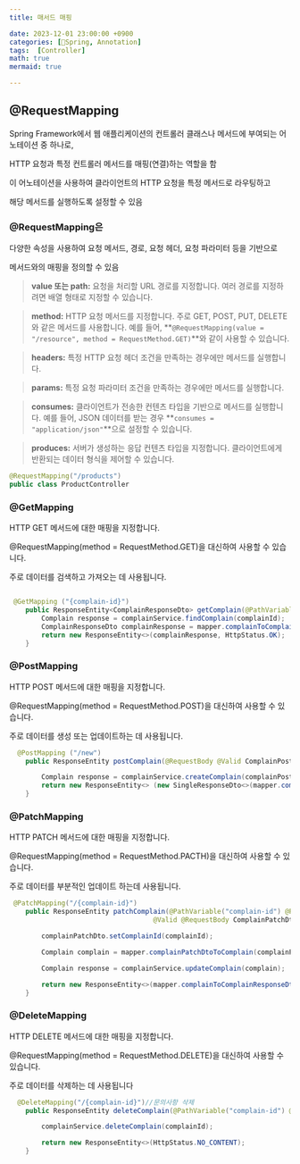 ```yaml
---
title: 매서드 매핑

date: 2023-12-01 23:00:00 +0900
categories: [🌼Spring, Annotation]
tags:  [Controller]
math: true
mermaid: true

---
```

##  **@RequestMapping**

Spring Framework에서 웹 애플리케이션의 컨트롤러 클래스나 메서드에 부여되는 어노테이션 중 하나로, 

HTTP 요청과 특정 컨트롤러 메서드를 매핑(연결)하는 역할을 함

이 어노테이션을 사용하여 클라이언트의 HTTP 요청을 특정 메서드로 라우팅하고

해당 메서드를 실행하도록 설정할 수 있음



### **@RequestMapping**은 

다양한 속성을 사용하여 요청 메서드, 경로, 요청 헤더, 요청 파라미터 등을 기반으로 

메서드와의 매핑을 정의할 수 있음

>  **value 또는 path:** 요청을 처리할 URL 경로를 지정합니다. 여러 경로를 지정하려면 배열 형태로 지정할 수 있습니다.

>  **method:** HTTP 요청 메서드를 지정합니다. 주로 GET, POST, PUT, DELETE와 같은 메서드를 사용합니다. 
    예를 들어, **`@RequestMapping(value = "/resource", method = RequestMethod.GET)`**와 같이 사용할 수 있습니다.

>  **headers:** 특정 HTTP 요청 헤더 조건을 만족하는 경우에만 메서드를 실행합니다.

>  **params:** 특정 요청 파라미터 조건을 만족하는 경우에만 메서드를 실행합니다.

> **consumes:** 클라이언트가 전송한 컨텐츠 타입을 기반으로 메서드를 실행합니다. 예를 들어, JSON 데이터를 받는 경우 **`consumes = "application/json"`**으로 설정할 수 
있습니다.

>  **produces:** 서버가 생성하는 응답 컨텐츠 타입을 지정합니다. 클라이언트에게 반환되는 데이터 형식을 제어할 수 있습니다.

```java
@RequestMapping("/products")
public class ProductController
```

### **@GetMapping**
HTTP GET 메서드에 대한 매핑을 지정합니다.

@RequestMapping(method = RequestMethod.GET)을 대신하여 사용할 수 있습니다.

주로 데이터를 검색하고 가져오는 데 사용됩니다.

```java

 @GetMapping ("{complain-id}") 
    public ResponseEntity<ComplainResponseDto> getComplain(@PathVariable("complain-id") @Positive long complainId) {
        Complain response = complainService.findComplain(complainId);
        ComplainResponseDto complainResponse = mapper.complainToComplainResponseDto(response);
        return new ResponseEntity<>(complainResponse, HttpStatus.OK);
    }
```


### **@PostMapping**
HTTP POST 메서드에 대한 매핑을 지정합니다.

@RequestMapping(method = RequestMethod.POST)을 대신하여 사용할 수 있습니다.

주로 데이터를 생성 또는 업데이트하는 데 사용됩니다.

```java
  @PostMapping ("/new") 
    public ResponseEntity postComplain(@RequestBody @Valid ComplainPostDto complainPostDto) {

        Complain response = complainService.createComplain(complainPostDto);
        return new ResponseEntity<> (new SingleResponseDto<>(mapper.complainToComplainResponseDto(response)),HttpStatus.OK);
    }
```

### **@PatchMapping**

HTTP PATCH 메서드에 대한 매핑을 지정합니다.

@RequestMapping(method = RequestMethod.PACTH)을 대신하여 사용할 수 있습니다.

주로 데이터를 부분적인 업데이트 하는데  사용됩니다.

```java
 @PatchMapping("/{complain-id}")
    public ResponseEntity patchComplain(@PathVariable("complain-id") @Positive long complainId,
                                    @Valid @RequestBody ComplainPatchDto complainPatchDto){

        complainPatchDto.setComplainId(complainId);

        Complain complain = mapper.complainPatchDtoToComplain(complainPatchDto);

        Complain response = complainService.updateComplain(complain);

        return new ResponseEntity<>(mapper.complainToComplainResponseDto(response), HttpStatus.OK);
    }
```

### **@DeleteMapping**

HTTP DELETE 메서드에 대한 매핑을 지정합니다.

@RequestMapping(method = RequestMethod.DELETE)을 대신하여 사용할 수 있습니다.

주로 데이터를 삭제하는 데 사용됩니다

```java
  @DeleteMapping("/{complain-id}")//문의사항 삭제
    public ResponseEntity deleteComplain(@PathVariable("complain-id") @Positive long complainId){

        complainService.deleteComplain(complainId);

        return new ResponseEntity<>(HttpStatus.NO_CONTENT);
    }
```